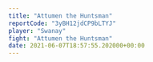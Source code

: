 ```yaml
---
title: "Attumen the Huntsman"
reportCode: "3yBH12jdCP9bLTYJ"
player: "Swanay"
fight: "Attumen the Huntsman"
date: 2021-06-07T18:57:55.202000+00:00
---
```

